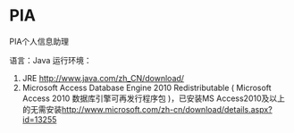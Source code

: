 PIA
===
PIA个人信息助理

语言：Java
运行环境：

 1. JRE <http://www.java.com/zh_CN/download/>
 2.  Microsoft Access Database Engine 2010 Redistributable ( Microsoft Access 2010 数据库引擎可再发行程序包 )，已安装MS Access2010及以上的无需安装<http://www.microsoft.com/zh-cn/download/details.aspx?id=13255>

